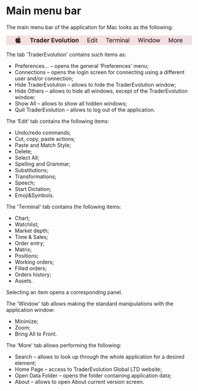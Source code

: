 # Main menu bar

The main menu bar of the application for Mac looks as the following:

![](../../.gitbook/assets/main-menu-bar-add.png)


The tab 'TraderEvolution' contains such items as:

* Preferences… – opens the general ‘Preferences’ menu;
* Connections – opens the login screen for connecting using a different user and/or connection;
* Hide TraderEvolution – allows to hide the TraderEvolution window;
* Hide Others – allows to hide all windows, except of the TraderEvolution window;
* Show All – allows to show all hidden windows;
* Quit TraderEvolution – allows to log out of the application.

The ‘Edit’ tab contains the following items:

* Undo/redo commands;
* Cut, copy, paste actions;
* Paste and Match Style;
* Delete;
* Select All;
* Spelling and Grammar;
* Substitutions;
* Transformations;
* Speech;
* Start Dictation;
* Emoji&Symbols.


The 'Terminal' tab contains the following items:

* Chart;
* Watchlist;
* Market depth;
* Time & Sales;
* Order entry;
* Matrix;
* Positions;
* Working orders;
* Filled orders;
* Orders history;
* Assets.


Selecting an item opens a corresponding panel.

The 'Window' tab allows making the standard manipulations with the application window:

* Minimize;
* Zoom;
* Bring All to Front.


The 'More' tab allows performing the following:

* Search – allows to look up through the whole application for a desired element;
* Home Page – access to TraderEvolution Global LTD website;
* Open Data Folder – opens the folder containing application data;
* About – allows to open About current version screen.


